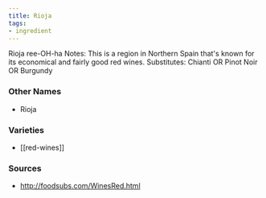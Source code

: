 ```yaml
---
title: Rioja
tags:
- ingredient
---
```

Rioja ree-OH-ha Notes: This is a region in Northern Spain that's known for its economical and fairly good red wines. Substitutes: Chianti OR Pinot Noir OR Burgundy

### Other Names

* Rioja

### Varieties

* [[red-wines]]

### Sources
* http://foodsubs.com/WinesRed.html
